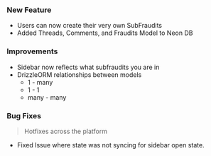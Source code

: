 ### New Feature

- Users can now create their very own SubFraudits
- Added Threads, Comments, and Fraudits Model to Neon DB

### Improvements

- Sidebar now reflects what subfraudits you are in
- DrizzleORM relationships between models
  - 1 - many
  - 1 - 1
  - many - many

### Bug Fixes

> Hotfixes across the platform

- Fixed Issue where state was not syncing for sidebar open state.

